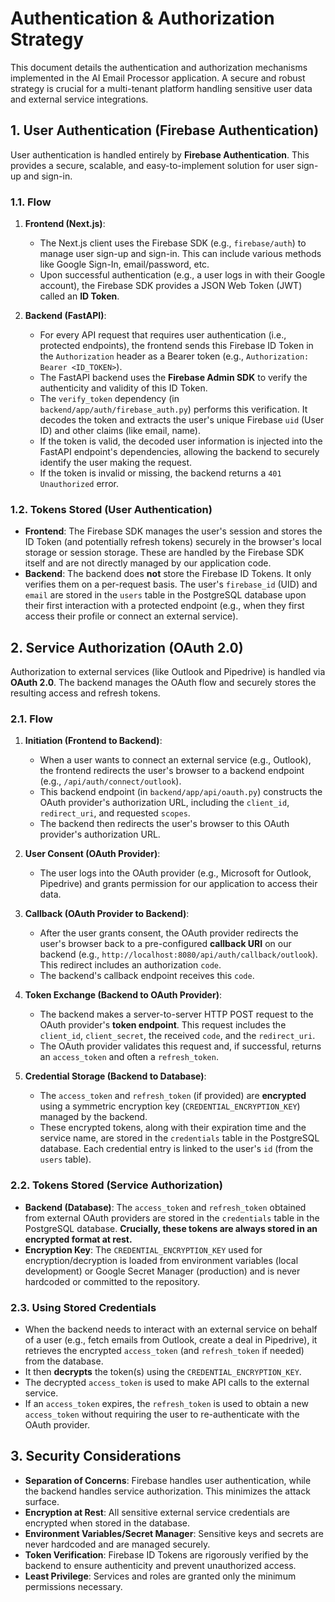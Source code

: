 # Authentication & Authorization Strategy

This document details the authentication and authorization mechanisms implemented in the AI Email Processor application. A secure and robust strategy is crucial for a multi-tenant platform handling sensitive user data and external service integrations.

## 1. User Authentication (Firebase Authentication)

User authentication is handled entirely by **Firebase Authentication**. This provides a secure, scalable, and easy-to-implement solution for user sign-up and sign-in.

### 1.1. Flow

1.  **Frontend (Next.js)**:
    *   The Next.js client uses the Firebase SDK (e.g., `firebase/auth`) to manage user sign-up and sign-in. This can include various methods like Google Sign-In, email/password, etc.
    *   Upon successful authentication (e.g., a user logs in with their Google account), the Firebase SDK provides a JSON Web Token (JWT) called an **ID Token**.

2.  **Backend (FastAPI)**:
    *   For every API request that requires user authentication (i.e., protected endpoints), the frontend sends this Firebase ID Token in the `Authorization` header as a Bearer token (e.g., `Authorization: Bearer <ID_TOKEN>`).
    *   The FastAPI backend uses the **Firebase Admin SDK** to verify the authenticity and validity of this ID Token.
    *   The `verify_token` dependency (in `backend/app/auth/firebase_auth.py`) performs this verification. It decodes the token and extracts the user's unique Firebase `uid` (User ID) and other claims (like email, name).
    *   If the token is valid, the decoded user information is injected into the FastAPI endpoint's dependencies, allowing the backend to securely identify the user making the request.
    *   If the token is invalid or missing, the backend returns a `401 Unauthorized` error.

### 1.2. Tokens Stored (User Authentication)

*   **Frontend**: The Firebase SDK manages the user's session and stores the ID Token (and potentially refresh tokens) securely in the browser's local storage or session storage. These are handled by the Firebase SDK itself and are not directly managed by our application code.
*   **Backend**: The backend does **not** store the Firebase ID Tokens. It only verifies them on a per-request basis. The user's `firebase_id` (UID) and `email` are stored in the `users` table in the PostgreSQL database upon their first interaction with a protected endpoint (e.g., when they first access their profile or connect an external service).

## 2. Service Authorization (OAuth 2.0)

Authorization to external services (like Outlook and Pipedrive) is handled via **OAuth 2.0**. The backend manages the OAuth flow and securely stores the resulting access and refresh tokens.

### 2.1. Flow

1.  **Initiation (Frontend to Backend)**:
    *   When a user wants to connect an external service (e.g., Outlook), the frontend redirects the user's browser to a backend endpoint (e.g., `/api/auth/connect/outlook`).
    *   This backend endpoint (in `backend/app/api/oauth.py`) constructs the OAuth provider's authorization URL, including the `client_id`, `redirect_uri`, and requested `scopes`.
    *   The backend then redirects the user's browser to this OAuth provider's authorization URL.

2.  **User Consent (OAuth Provider)**:
    *   The user logs into the OAuth provider (e.g., Microsoft for Outlook, Pipedrive) and grants permission for our application to access their data.

3.  **Callback (OAuth Provider to Backend)**:
    *   After the user grants consent, the OAuth provider redirects the user's browser back to a pre-configured **callback URI** on our backend (e.g., `http://localhost:8080/api/auth/callback/outlook`). This redirect includes an authorization `code`.
    *   The backend's callback endpoint receives this `code`.

4.  **Token Exchange (Backend to OAuth Provider)**:
    *   The backend makes a server-to-server HTTP POST request to the OAuth provider's **token endpoint**. This request includes the `client_id`, `client_secret`, the received `code`, and the `redirect_uri`.
    *   The OAuth provider validates this request and, if successful, returns an `access_token` and often a `refresh_token`.

5.  **Credential Storage (Backend to Database)**:
    *   The `access_token` and `refresh_token` (if provided) are **encrypted** using a symmetric encryption key (`CREDENTIAL_ENCRYPTION_KEY`) managed by the backend.
    *   These encrypted tokens, along with their expiration time and the service name, are stored in the `credentials` table in the PostgreSQL database. Each credential entry is linked to the user's `id` (from the `users` table).

### 2.2. Tokens Stored (Service Authorization)

*   **Backend (Database)**: The `access_token` and `refresh_token` obtained from external OAuth providers are stored in the `credentials` table in the PostgreSQL database. **Crucially, these tokens are always stored in an encrypted format at rest.**
*   **Encryption Key**: The `CREDENTIAL_ENCRYPTION_KEY` used for encryption/decryption is loaded from environment variables (local development) or Google Secret Manager (production) and is never hardcoded or committed to the repository.

### 2.3. Using Stored Credentials

*   When the backend needs to interact with an external service on behalf of a user (e.g., fetch emails from Outlook, create a deal in Pipedrive), it retrieves the encrypted `access_token` (and `refresh_token` if needed) from the database.
*   It then **decrypts** the token(s) using the `CREDENTIAL_ENCRYPTION_KEY`.
*   The decrypted `access_token` is used to make API calls to the external service.
*   If an `access_token` expires, the `refresh_token` is used to obtain a new `access_token` without requiring the user to re-authenticate with the OAuth provider.

## 3. Security Considerations

*   **Separation of Concerns**: Firebase handles user authentication, while the backend handles service authorization. This minimizes the attack surface.
*   **Encryption at Rest**: All sensitive external service credentials are encrypted when stored in the database.
*   **Environment Variables/Secret Manager**: Sensitive keys and secrets are never hardcoded and are managed securely.
*   **Token Verification**: Firebase ID Tokens are rigorously verified by the backend to ensure authenticity and prevent unauthorized access.
*   **Least Privilege**: Services and roles are granted only the minimum permissions necessary.
